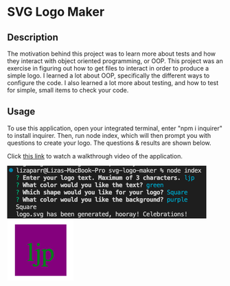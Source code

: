 # SVG Logo Maker

## Description

The motivation behind this project was to learn more about tests and how they interact with object oriented programming, or OOP. This project was an exercise in figuring out how to get files to interact in order to produce a simple logo. I learned a lot about OOP, specifically the different ways to configure the code. I also learned a lot more about testing, and how to test for simple, small items to check your code. 

## Usage

To use this application, open your integrated terminal, enter "npm i inquirer" to install inquirer. Then, run node index, which will then prompt you with questions to create your logo. The questions & results are shown below.

Click [this link](https://watch.screencastify.com/v/oeoxzG4evdz48jPYBh7W) to watch a walkthrough video of the application.

![logo questions](./logo-questions.png)
![sample logo](./sample-logo.png)

